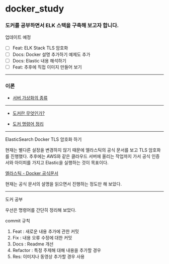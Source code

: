 # docker_study

### 도커를 공부하면서 ELK 스택을 구축해 보고자 합니다.

업데이트 예정
- [ ] Feat: ELK Stack TLS 암호화
- [ ] Docs: Docker 설명 추가하기 예제도 추가
- [ ] Docs: Elastic 내용 해석하기
- [ ] Feat: 추후에 직접 이미지 만들어 보기

-----

### 이론

* [서버 가상화의 종류](https://github.com/C0deWave/DockerStudy/blob/e66fab4dcab06607724824f193ea960a3e72fc91/Docs/%EC%84%9C%EB%B2%84%20%EA%B0%80%EC%83%81%ED%99%94%EC%9D%98%20%EC%A2%85%EB%A5%98.md)

---

* [도커란 무엇인가?](https://github.com/C0deWave/DockerStudy/blob/master/Docs/whatIsDocker.md)

* [도커 명령어 정리](https://github.com/C0deWave/DockerStudy/blob/master/Docs/Docker_commend.md)

---

ElasticSearch Docker TLS 암호화 하기

현재는 별다른 설정을 변경하지 않기 때문에 엘라스틱의 공식 문서를 보고 TLS 암호화를 진행했다. 추후에는 AWS와 같은 클라우드 서버에 올리는 작업까지 가서 공식 인증서와 아이피를 가지고 Elastic을 실행하는 것이 목표이다. 

[엘라스틱 - Docker 공식문서](https://www.elastic.co/guide/en/elasticsearch/reference/current/configuring-tls-docker.html)

현재는 공식 문서의 설명을 읽으면서 진행하는 정도만 해 보았다.

-----

도커 공부

우선은 명령어를 간단히 정리해 보았다.

commit 규칙
1. Feat : 새로운 내용 추가에 관한 커밋
2. Fix : 내용 오류 수정에 대한 커밋
3. Docs : Readme 개선
4. Refactor :  특정 주제해 대해 내용을 추가할 경우
5. Res: 이미지나 동영상 추가할 경우 사용